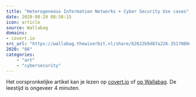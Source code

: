 ```yaml
---
title: "Heterogeneous Information Networks + Cyber Security Use cases"
date: 2020-08-20 08:58:15
icon: article
source: Wallabag
domains:
- covert.io
src_url: "https://wallabag.thewiserbit.nl/share/62622b9d87a226.35170804"
2020: "08"
categories:
    - "art"
    - "cybersecurity"
---
```

Het oorspronkelijke artikel kan je lezen op [covert.io](http://www.covert.io/heterogeneous-information-networks-and-applications-to-cyber-security/) of [op Wallabag](https://wallabag.thewiserbit.nl/share/62622b9d87a226.35170804). De leestijd is ongeveer 4 minuten.